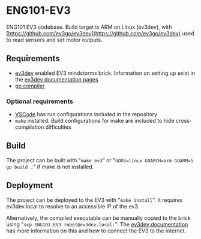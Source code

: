 # ENG101-EV3
ENG101 EV3 codebase. Build target is ARM on Linux (ev3dev), with [https://github.com/ev3go/ev3dev](https://github.com/ev3go/ev3dev) used to read sensors and set motor outputs.

## Requirements
 - [ev3dev](https://www.ev3dev.org/) enabled EV3 mindstorms brick. Information on setting up exist in the [ev3dev documentation pages](https://www.ev3dev.org/docs/getting-started/)
 - [go compiler](https://go.dev/)
### Optional requirements
 - [VSCode](https://code.visualstudio.com/) has run configurations included in the repository
 - `make` installed. Build configurations for make are included to hide cross-compilation difficulties

## Build
The project can be built with
"`make ev3`"
or
"`GOOS=linux GOARCH=arm GOARM=5 go build .`"
if make is not installed.

## Deployment
The project can be deployed to the EV3 with "`make install`". It requires ev3dev.local to resolve to an accessible IP of the ev3.


Alternatively, the compiled executable can be manually copied to the brick using "`scp ENG101-EV3 robot@ev3dev.local:`". The [ev3dev documentation](https://www.ev3dev.org/docs/tutorials/connecting-to-ev3dev-with-ssh/) has more information on this and how to connect the EV3 to the internet.
